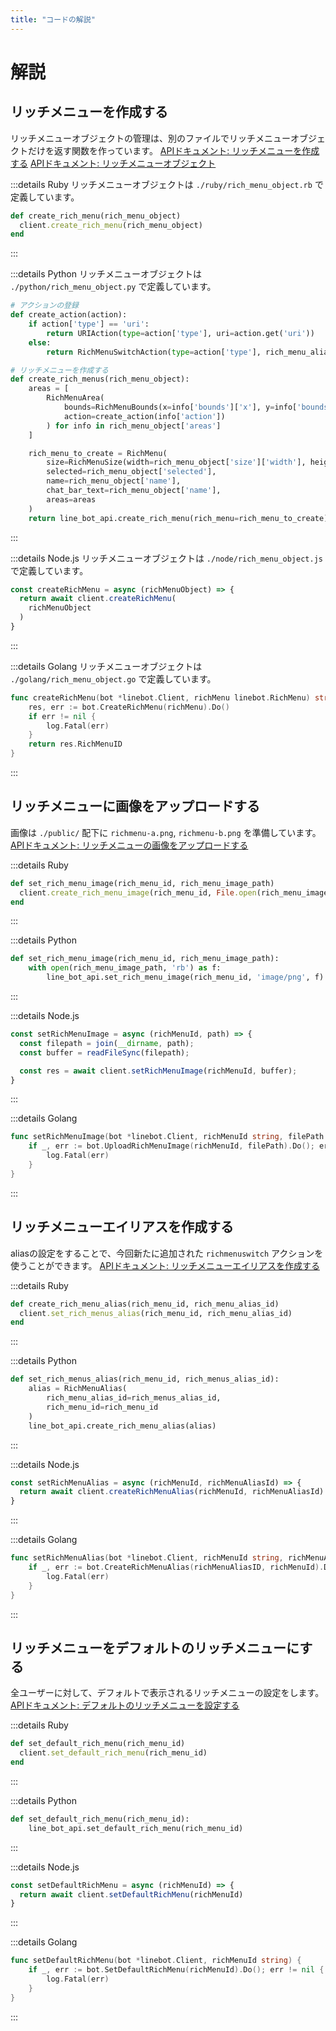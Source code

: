 ```yaml
---
title: "コードの解説"
---
```

# 解説
## リッチメニューを作成する
リッチメニューオブジェクトの管理は、別のファイルでリッチメニューオブジェクトだけを返す関数を作っています。
[APIドキュメント: リッチメニューを作成する](https://developers.line.biz/ja/reference/messaging-api/#create-rich-menu)
[APIドキュメント: リッチメニューオブジェクト](https://developers.line.biz/ja/reference/messaging-api/#rich-menu-object)

:::details Ruby
リッチメニューオブジェクトは `./ruby/rich_menu_object.rb` で定義しています。

```ruby:app.rb
def create_rich_menu(rich_menu_object)
  client.create_rich_menu(rich_menu_object)
end
```
:::

:::details Python
リッチメニューオブジェクトは `./python/rich_menu_object.py` で定義しています。

```python:main.py
# アクションの登録
def create_action(action):
    if action['type'] == 'uri':
        return URIAction(type=action['type'], uri=action.get('uri'))
    else:
        return RichMenuSwitchAction(type=action['type'], rich_menu_alias_id=action.get('richMenuAliasId'), data=action.get('data'))

# リッチメニューを作成する
def create_rich_menus(rich_menu_object):
    areas = [
        RichMenuArea(
            bounds=RichMenuBounds(x=info['bounds']['x'], y=info['bounds']['y'], width=info['bounds']['width'], height=info['bounds']['height']),
            action=create_action(info['action'])
        ) for info in rich_menu_object['areas']
    ]

    rich_menu_to_create = RichMenu(
        size=RichMenuSize(width=rich_menu_object['size']['width'], height=rich_menu_object['size']['height']),
        selected=rich_menu_object['selected'],
        name=rich_menu_object['name'],
        chat_bar_text=rich_menu_object['name'],
        areas=areas
    )
    return line_bot_api.create_rich_menu(rich_menu=rich_menu_to_create)
```
:::

:::details Node.js
リッチメニューオブジェクトは `./node/rich_menu_object.js` で定義しています。

```javascript:index.js
const createRichMenu = async (richMenuObject) => {
  return await client.createRichMenu(
    richMenuObject
  )
}
```
:::

:::details Golang
リッチメニューオブジェクトは `./golang/rich_menu_object.go` で定義しています。

```go:main.go
func createRichMenu(bot *linebot.Client, richMenu linebot.RichMenu) string {
	res, err := bot.CreateRichMenu(richMenu).Do()
	if err != nil {
		log.Fatal(err)
	}
	return res.RichMenuID
}
```
:::

## リッチメニューに画像をアップロードする
画像は `./public/` 配下に `richmenu-a.png`, `richmenu-b.png` を準備しています。
[APIドキュメント: リッチメニューの画像をアップロードする](https://developers.line.biz/ja/reference/messaging-api/#upload-rich-menu-image)

:::details Ruby
```ruby:app.rb
def set_rich_menu_image(rich_menu_id, rich_menu_image_path)
  client.create_rich_menu_image(rich_menu_id, File.open(rich_menu_image_path))
end
```
:::

:::details Python
```python:main.py
def set_rich_menu_image(rich_menu_id, rich_menu_image_path):
    with open(rich_menu_image_path, 'rb') as f:
        line_bot_api.set_rich_menu_image(rich_menu_id, 'image/png', f)
```
:::

:::details Node.js
```javascript:index.js
const setRichMenuImage = async (richMenuId, path) => {
  const filepath = join(__dirname, path);
  const buffer = readFileSync(filepath);

  const res = await client.setRichMenuImage(richMenuId, buffer);
}
```
:::

:::details Golang
```go:main.go
func setRichMenuImage(bot *linebot.Client, richMenuId string, filePath string) {
	if _, err := bot.UploadRichMenuImage(richMenuId, filePath).Do(); err != nil {
		log.Fatal(err)
	}
}
```
:::

## リッチメニューエイリアスを作成する
aliasの設定をすることで、今回新たに追加された `richmenuswitch` アクションを使うことができます。
[APIドキュメント: リッチメニューエイリアスを作成する](https://developers.line.biz/ja/reference/messaging-api/#create-rich-menu-alias)

:::details Ruby
```ruby:app.rb
def create_rich_menu_alias(rich_menu_id, rich_menu_alias_id)
  client.set_rich_menus_alias(rich_menu_id, rich_menu_alias_id)
end
```
:::

:::details Python
```python:main.py
def set_rich_menus_alias(rich_menu_id, rich_menus_alias_id):
    alias = RichMenuAlias(
        rich_menu_alias_id=rich_menus_alias_id,
        rich_menu_id=rich_menu_id
    )
    line_bot_api.create_rich_menu_alias(alias)
```
:::

:::details Node.js
```javascript:index.js
const setRichMenuAlias = async (richMenuId, richMenuAliasId) => {
  return await client.createRichMenuAlias(richMenuId, richMenuAliasId)
}
```
:::

:::details Golang
```go:main.go
func setRichMenuAlias(bot *linebot.Client, richMenuId string, richMenuAliasID string) {
	if _, err := bot.CreateRichMenuAlias(richMenuAliasID, richMenuId).Do(); err != nil {
		log.Fatal(err)
	}
}
```
:::

## リッチメニューをデフォルトのリッチメニューにする
全ユーザーに対して、デフォルトで表示されるリッチメニューの設定をします。
[APIドキュメント: デフォルトのリッチメニューを設定する](https://developers.line.biz/ja/reference/messaging-api/#set-default-rich-menu)

:::details Ruby
```ruby:app.rb
def set_default_rich_menu(rich_menu_id)
  client.set_default_rich_menu(rich_menu_id)
end
```
:::

:::details Python
```python:main.py
def set_default_rich_menu(rich_menu_id):
    line_bot_api.set_default_rich_menu(rich_menu_id)
```
:::

:::details Node.js
```javascript:index.js
const setDefaultRichMenu = async (richMenuId) => {
  return await client.setDefaultRichMenu(richMenuId)
}
```
:::

:::details Golang
```go:main.go
func setDefaultRichMenu(bot *linebot.Client, richMenuId string) {
	if _, err := bot.SetDefaultRichMenu(richMenuId).Do(); err != nil {
		log.Fatal(err)
	}
}
```
:::
